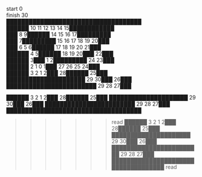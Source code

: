 start 0    
finish 30   
████████████████████████████████████  
██████ 10 11 12 13 14 15████████████  
███  8  9██████ 14 15 16 17█████████  
███  7█████████ 15 16 17 18 19 20███  
███  6  5  6██████ 17 18 19 20 21███  
██████  4  5██████ 18 19 20███ 22███  
██████  3███  1  2█████████ 24 23███  
██████  2  1  0  1███ 27 26 25 24███  
██████  3  2  1  2███ 28██████ 25███  
█████████████████████ 29 30███ 26███  
████████████████████████ 29 28 27███  

██████  3  2  1  2███ 28██████ 25███
█████████████████████ 29 30███ 26███
████████████████████████ 29 28 27███
████████████████████████████████████
>>>>>>> read
██████  3  2  1  2███ 28██████ 25███
█████████████████████ 29 30███ 26███
████████████████████████ 29 28 27███
████████████████████████████████████
>>>>>>> read
